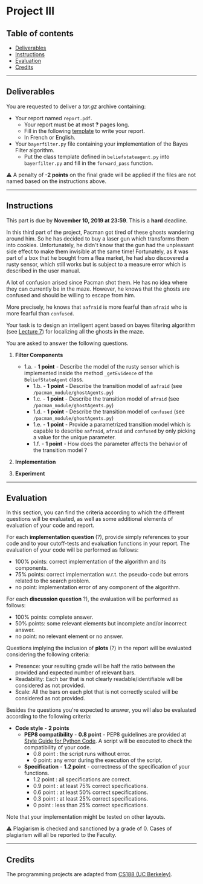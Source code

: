 
# Project III

## Table of contents

- [Deliverables](#deliverables)
- [Instructions](#instructions)
- [Evaluation](#evaluation)
- [Credits](#credits)

---

## Deliverables

You are requested to deliver a *tar.gz* archive containing:
 - Your report named `report.pdf`.
	 - Your report must be at most **?** pages long.
	 - Fill in the following [template](https://github.com/glouppe/info8006-introduction-to-ai/blob/master/projects/project3/template-project3.tex) to write your report.
	 - In French or English.
 - Your `bayerfilter.py` file containing your implementation of the Bayes Filter algorithm.
	 - Put the class template defined in `beliefstateagent.py` into `bayerfilter.py` and fill in the `forward_pass` function.

:warning: A penalty of **-2 points** on the final grade will be applied if the files are not named based on the instructions above.

---

## Instructions

This part is due by **November 10, 2019 at 23:59**. This is a **hard** deadline.

In this third part of the project, Pacman got tired of these ghosts wandering around him. So he has decided to buy a laser gun which transforms them into cookies. Unfortunately, he didn't know that the gun had the unpleasant side effect to make them invisible at the same time! Fortunately, as it was part of a box that he bought from a flea market, he had also discovered a rusty sensor, which still works but is subject to a measure error which is described in the user manual. 

A lot of confusion arised since Pacman shot them. He has no idea where they can currently be in the maze. However, he knows that the ghosts are confused and should be willing to escape from him.

More precisely, he knows that `aafraid` is more fearful than `afraid` who is more fearful than `confused`.

Your task is to design an intelligent agent based on bayes filtering algorithm (see [Lecture 7](https://glouppe.github.io/info8006-introduction-to-ai/?p=lecture7.md)) for localizing all the ghosts in the maze.

You are asked to answer the following questions.

 1. **Filter Components**

	 - 1.a. - **1 point** - Describe the model of the rusty sensor which is implemented inside the method `_getEvidence` of the `BeliefStateAgent` class.
         - 1.b. - **1 point** - Describe the transition model of `aafraid` (see `/pacman_module/ghostAgents.py`)
         - 1.c. - **1 point** - Describe the transition model of `afraid` (see `/pacman_module/ghostAgents.py`)
         - 1.d. - **1 point** - Describe the transition model of `confused` (see `/pacman_module/ghostAgents.py`)
         - 1.e. - **1 point** - Provide a parametrized transition model which is capable to describe `aafraid`, `afraid` and `confused` by only picking a value for the unique parameter.  
         - 1.f. - **1 point** - How does the parameter affects the behavior of the transition model ?

 2. **Implementation**



 3. **Experiment**


---

## Evaluation

In this section, you can find the criteria according to which the different questions will be evaluated, as well as some additional elements of evaluation of your code and report.

For each **implementation question** (?), provide simply references to your code and to your cutoff-tests and evaluation functions in your report. The evaluation of your code will be performed as follows:
 - 100% points: correct implementation of the algorithm and its components.
 - 75% points: correct implementation w.r.t. the pseudo-code but errors related to the search problem.
 - no point: implementation error of any component of the algorithm.

For each **discussion question** ?), the evaluation will be performed as follows:

 - 100% points: complete answer.
 - 50% points: some relevant elements but incomplete and/or incorrect answer.
 - no point: no relevant element or no answer.

Questions implying the inclusion of **plots** (?) in the report will be evaluated considering the following criteria:

 - Presence: your resulting grade will be half the ratio between the provided and expected number of relevant bars.
 - Readability: Each bar that is not clearly readable/identifiable will be considered as not provided.
 - Scale: All the bars on each plot that is not correctly scaled will be considered as not provided.

Besides the questions you're expected to answer, you will also be evaluated according to the following criteria:

 - **Code style** - **2 points**
	 - **PEP8 compatibility** - **0.8 point** - PEP8 guidelines are provided at [Style Guide for Python Code](https://www.python.org/dev/peps/pep-0008/).  A script will be executed to check the compatibility of your code.
		 - 0.8 point : the script runs without error.
		 - 0 point: any error during the execution of the script.
	 - **Specification** - **1.2 point** - correctness of the specification of your functions.
		- 1.2 point : all specifications are correct.
		- 0.9 point : at least 75% correct specifications.
		- 0.6 point : at least 50% correct specifications.
		- 0.3 point : at least 25% correct specifications.
		- 0 point : less than 25% correct specifications.

Note that your implementation might be tested on other layouts.

:warning: Plagiarism is checked and sanctioned by a grade of 0. Cases of plagiarism will all be reported to the Faculty.

---

## Credits

The programming projects are adapted from [CS188 (UC Berkeley)](http://ai.berkeley.edu/project_overview.html).
